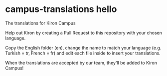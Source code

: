 # campus-translations hello
The translations for Kiron Campus

Help out Kiron by creating a Pull Request to this repository with your chosen language.

Copy the English folder (en), change the name to match your language (e.g. Turkish = tr, French = fr) and edit each file inside to insert your translations.

When the translations are accepted by our team, they'll be added to Kiron Campus!
